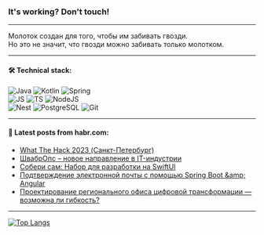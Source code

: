 ### It's working? Don't touch!

---
Молоток создан для того, чтобы им забивать гвозди. <br>
Но это не значит, что гвозди можно забивать только молотком.

---

#### 🛠️ Technical stack:

![Java](https://img.shields.io/badge/Java-informational?logo=Oracle&style=flat&logoColor=white&color=FF4500)
![Kotlin](https://img.shields.io/badge/Kotlin-informational?logo=Kotlin&style=flat&logoColor=white&color=774D97)
![Spring](https://img.shields.io/badge/SpringBoot-informational?logo=SpringBoot&style=flat&logoColor=white&color=6DB33F) <br>
![JS](https://img.shields.io/badge/JS-informational?logo=javaScript&style=flat&logoColor=black&color=F7Df1E)
![TS](https://img.shields.io/badge/TypeScript-informational?logo=typeScript&style=flat&logoColor=black&color=0667A8)
![NodeJS](https://img.shields.io/badge/NodeJS-informational?logo=node.js&style=flat&logoColor=white&color=70A760) <br>
![Nest](https://img.shields.io/badge/NestJS-informational?logo=NestJS&style=flat&logoColor=white&color=E0234E)
![PostgreSQL](https://img.shields.io/badge/PostgreSQL-informational?logo=PostgreSQL&style=flat&logoColor=white&color=DAA520)
![Git](https://img.shields.io/badge/Git-informational?logo=git&style=flat&logoColor=white&color=778899)

___

#### 💬 Latest posts from habr.com:

<!-- BLOG-POST-LIST:START -->
- [What The Hack 2023 &lpar;Санкт-Петербург&rpar;](https://habr.com/ru/companies/bar/articles/764468/?utm_source=habrahabr&utm_medium=rss&utm_campaign=764468)
- [ШвабрОпс – новое направление в IT-индустрии](https://habr.com/ru/articles/764460/?utm_source=habrahabr&utm_medium=rss&utm_campaign=764460)
- [Собери сам: Набор для разработки на SwiftUI](https://habr.com/ru/articles/763032/?utm_source=habrahabr&utm_medium=rss&utm_campaign=763032)
- [Подтверждение электронной почты с помощью Spring Boot &amp;amp; Angular](https://habr.com/ru/articles/764458/?utm_source=habrahabr&utm_medium=rss&utm_campaign=764458)
- [Проектирование регионального офиса цифровой трансформации — возможна ли гибкость?](https://habr.com/ru/companies/digital_tatarstan/articles/764450/?utm_source=habrahabr&utm_medium=rss&utm_campaign=764450)
<!-- BLOG-POST-LIST:END -->

---
[![Top Langs](https://github-readme-stats-git-master-advtsetting-gmailcom.vercel.app/api/top-langs/?username=zloylis&langs_count=10&hide_title=false&title_color=e6edf3&size_weight=0.5&count_weight=0.5&layout=compact&hide_border=true&theme=dracula)](https://github.com/zloylis)

<!-- ![GitHub stats](https://github-readme-stats-git-master-advtsetting-gmailcom.vercel.app/api?username=zloylis&show_icons=true&hide_border=true&theme=dracula&hide_title=true&include_all_commits=true&count_private=true&hide=contribs&hide_rank=true) -->
